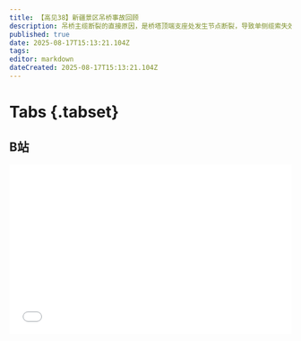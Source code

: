 ```yaml
---
title: 【高见38】新疆景区吊桥事故回顾
description: 吊桥主缆断裂的直接原因，是桥塔顶端支座处发生节点断裂，导致单侧缆索失效。 晃动是人行吊桥常见情况，人为造成桥面摇晃，不应被归结为事故原因。 事故桥梁大概率存在先天设计不足。同时日常维护检修存在严重疏漏。
published: true
date: 2025-08-17T15:13:21.104Z
tags: 
editor: markdown
dateCreated: 2025-08-17T15:13:21.104Z
---
```


# Tabs {.tabset}

## B站

<div style="position: relative; padding: 30% 45%;">
<iframe style="position: absolute; width: 100%; height: 100%; left: 0; top: 0;" src="//player.bilibili.com/player.html?&bvid=BV1JtthzkEVy&page=1&as_wide=1&high_quality=1&danmaku=1&autoplay=0" scrolling="no" border="0" frameborder="no" framespacing="0" allowfullscreen="true"></iframe>
</div>


#
